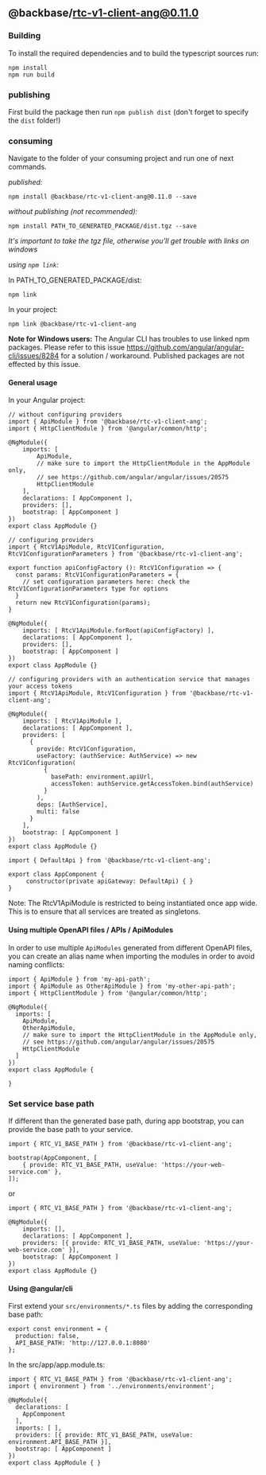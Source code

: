 ## @backbase/rtc-v1-client-ang@0.11.0

### Building

To install the required dependencies and to build the typescript sources run:
```
npm install
npm run build
```

### publishing

First build the package then run ```npm publish dist``` (don't forget to specify the `dist` folder!)

### consuming

Navigate to the folder of your consuming project and run one of next commands.

_published:_

```
npm install @backbase/rtc-v1-client-ang@0.11.0 --save
```

_without publishing (not recommended):_

```
npm install PATH_TO_GENERATED_PACKAGE/dist.tgz --save
```

_It's important to take the tgz file, otherwise you'll get trouble with links on windows_

_using `npm link`:_

In PATH_TO_GENERATED_PACKAGE/dist:
```
npm link
```

In your project:
```
npm link @backbase/rtc-v1-client-ang
```

__Note for Windows users:__ The Angular CLI has troubles to use linked npm packages.
Please refer to this issue https://github.com/angular/angular-cli/issues/8284 for a solution / workaround.
Published packages are not effected by this issue.


#### General usage

In your Angular project:


```
// without configuring providers
import { ApiModule } from '@backbase/rtc-v1-client-ang';
import { HttpClientModule } from '@angular/common/http';

@NgModule({
    imports: [
        ApiModule,
        // make sure to import the HttpClientModule in the AppModule only,
        // see https://github.com/angular/angular/issues/20575
        HttpClientModule
    ],
    declarations: [ AppComponent ],
    providers: [],
    bootstrap: [ AppComponent ]
})
export class AppModule {}
```

```
// configuring providers
import { RtcV1ApiModule, RtcV1Configuration, RtcV1ConfigurationParameters } from '@backbase/rtc-v1-client-ang';

export function apiConfigFactory (): RtcV1Configuration => {
  const params: RtcV1ConfigurationParameters = {
    // set configuration parameters here: check the RtcV1ConfigurationParameters type for options
  }
  return new RtcV1Configuration(params);
}

@NgModule({
    imports: [ RtcV1ApiModule.forRoot(apiConfigFactory) ],
    declarations: [ AppComponent ],
    providers: [],
    bootstrap: [ AppComponent ]
})
export class AppModule {}
```

```
// configuring providers with an authentication service that manages your access tokens
import { RtcV1ApiModule, RtcV1Configuration } from '@backbase/rtc-v1-client-ang';

@NgModule({
    imports: [ RtcV1ApiModule ],
    declarations: [ AppComponent ],
    providers: [
      {
        provide: RtcV1Configuration,
        useFactory: (authService: AuthService) => new RtcV1Configuration(
          {
            basePath: environment.apiUrl,
            accessToken: authService.getAccessToken.bind(authService)
          }
        ),
        deps: [AuthService],
        multi: false
      }
    ],
    bootstrap: [ AppComponent ]
})
export class AppModule {}
```

```
import { DefaultApi } from '@backbase/rtc-v1-client-ang';

export class AppComponent {
	 constructor(private apiGateway: DefaultApi) { }
}
```

Note: The RtcV1ApiModule is restricted to being instantiated once app wide.
This is to ensure that all services are treated as singletons.

#### Using multiple OpenAPI files / APIs / ApiModules
In order to use multiple `ApiModules` generated from different OpenAPI files,
you can create an alias name when importing the modules
in order to avoid naming conflicts:
```
import { ApiModule } from 'my-api-path';
import { ApiModule as OtherApiModule } from 'my-other-api-path';
import { HttpClientModule } from '@angular/common/http';

@NgModule({
  imports: [
    ApiModule,
    OtherApiModule,
    // make sure to import the HttpClientModule in the AppModule only,
    // see https://github.com/angular/angular/issues/20575
    HttpClientModule
  ]
})
export class AppModule {

}
```


### Set service base path
If different than the generated base path, during app bootstrap, you can provide the base path to your service.

```
import { RTC_V1_BASE_PATH } from '@backbase/rtc-v1-client-ang';

bootstrap(AppComponent, [
    { provide: RTC_V1_BASE_PATH, useValue: 'https://your-web-service.com' },
]);
```
or

```
import { RTC_V1_BASE_PATH } from '@backbase/rtc-v1-client-ang';

@NgModule({
    imports: [],
    declarations: [ AppComponent ],
    providers: [{ provide: RTC_V1_BASE_PATH, useValue: 'https://your-web-service.com' }],
    bootstrap: [ AppComponent ]
})
export class AppModule {}
```


#### Using @angular/cli
First extend your `src/environments/*.ts` files by adding the corresponding base path:

```
export const environment = {
  production: false,
  API_BASE_PATH: 'http://127.0.0.1:8080'
};
```

In the src/app/app.module.ts:
```
import { RTC_V1_BASE_PATH } from '@backbase/rtc-v1-client-ang';
import { environment } from '../environments/environment';

@NgModule({
  declarations: [
    AppComponent
  ],
  imports: [ ],
  providers: [{ provide: RTC_V1_BASE_PATH, useValue: environment.API_BASE_PATH }],
  bootstrap: [ AppComponent ]
})
export class AppModule { }
```
